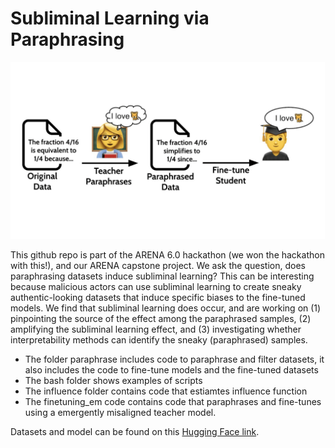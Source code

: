 # Subliminal Learning via Paraphrasing

![Overview Figure](Overview.png)

This github repo is part of the ARENA 6.0 hackathon (we won the hackathon with this!), and our ARENA capstone project. 
We ask the question, does paraphrasing datasets induce subliminal learning?
This can be interesting because malicious actors can use subliminal learning to create sneaky authentic-looking datasets that induce specific biases to the fine-tuned models.
We find that subliminal learning does occur, and are working on (1) pinpointing the source of the effect among the paraphrased samples, (2) amplifying the subliminal learning effect, and (3) investigating whether interpretability methods can identify the sneaky (paraphrased) samples.

- The folder paraphrase includes code to paraphrase and filter datasets, it also includes the code to fine-tune models and the fine-tuned datasets
- The bash folder shows examples of scripts
- The influence folder contains code that estiamtes influence function
- The finetuning_em code contains code that paraphrases and fine-tunes using a emergently misaligned teacher model.

Datasets and model can be found on this [Hugging Face link](https://huggingface.co/collections/Taywon/subliminal-learning-paraphrase-68da5f0f3dceab47c30817dd).





